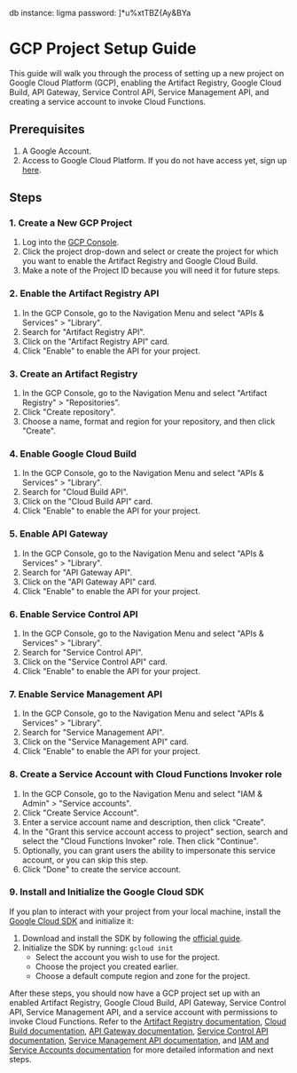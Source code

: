 db instance: ligma
password: ]*u%xtTBZ{Ay&BYa

# GCP Project Setup Guide

This guide will walk you through the process of setting up a new project on Google Cloud Platform (GCP), enabling the Artifact Registry, Google Cloud Build, API Gateway, Service Control API, Service Management API, and creating a service account to invoke Cloud Functions.

## Prerequisites

1. A Google Account.
2. Access to Google Cloud Platform. If you do not have access yet, sign up [here](https://cloud.google.com/).

## Steps

### 1. Create a New GCP Project

1. Log into the [GCP Console](https://console.cloud.google.com/).
2. Click the project drop-down and select or create the project for which you want to enable the Artifact Registry and Google Cloud Build.
3. Make a note of the Project ID because you will need it for future steps.

### 2. Enable the Artifact Registry API

1. In the GCP Console, go to the Navigation Menu and select "APIs & Services" > "Library".
2. Search for "Artifact Registry API".
3. Click on the "Artifact Registry API" card.
4. Click "Enable" to enable the API for your project.

### 3. Create an Artifact Registry

1. In the GCP Console, go to the Navigation Menu and select "Artifact Registry" > "Repositories".
2. Click "Create repository".
3. Choose a name, format and region for your repository, and then click "Create".

### 4. Enable Google Cloud Build

1. In the GCP Console, go to the Navigation Menu and select "APIs & Services" > "Library".
2. Search for "Cloud Build API".
3. Click on the "Cloud Build API" card.
4. Click "Enable" to enable the API for your project.

### 5. Enable API Gateway

1. In the GCP Console, go to the Navigation Menu and select "APIs & Services" > "Library".
2. Search for "API Gateway API".
3. Click on the "API Gateway API" card.
4. Click "Enable" to enable the API for your project.

### 6. Enable Service Control API

1. In the GCP Console, go to the Navigation Menu and select "APIs & Services" > "Library".
2. Search for "Service Control API".
3. Click on the "Service Control API" card.
4. Click "Enable" to enable the API for your project.

### 7. Enable Service Management API

1. In the GCP Console, go to the Navigation Menu and select "APIs & Services" > "Library".
2. Search for "Service Management API".
3. Click on the "Service Management API" card.
4. Click "Enable" to enable the API for your project.

### 8. Create a Service Account with Cloud Functions Invoker role

1. In the GCP Console, go to the Navigation Menu and select "IAM & Admin" > "Service accounts".
2. Click "Create Service Account".
3. Enter a service account name and description, then click "Create".
4. In the "Grant this service account access to project" section, search and select the "Cloud Functions Invoker" role. Then click "Continue".
5. Optionally, you can grant users the ability to impersonate this service account, or you can skip this step.
6. Click "Done" to create the service account.

### 9. Install and Initialize the Google Cloud SDK

If you plan to interact with your project from your local machine, install the [Google Cloud SDK](https://cloud.google.com/sdk) and initialize it:

1. Download and install the SDK by following the [official guide](https://cloud.google.com/sdk/docs/install).
2. Initialize the SDK by running: `gcloud init`
   - Select the account you wish to use for the project.
   - Choose the project you created earlier.
   - Choose a default compute region and zone for the project.

After these steps, you should now have a GCP project set up with an enabled Artifact Registry, Google Cloud Build, API Gateway, Service Control API, Service Management API, and a service account with permissions to invoke Cloud Functions. Refer to the [Artifact Registry documentation](https://cloud.google.com/artifact-registry/docs), [Cloud Build documentation](https://cloud.google.com/cloud-build/docs), [API Gateway documentation](https://cloud.google.com/api-gateway/docs), [Service Control API documentation](https://cloud.google.com/service-infrastructure/docs/service-control/reference/rest), [Service Management API documentation](https://cloud.google.com/service-infrastructure/docs/service-management/reference/rest), and [IAM and Service Accounts documentation](https://cloud.google.com/iam/docs) for more detailed information and next steps.
